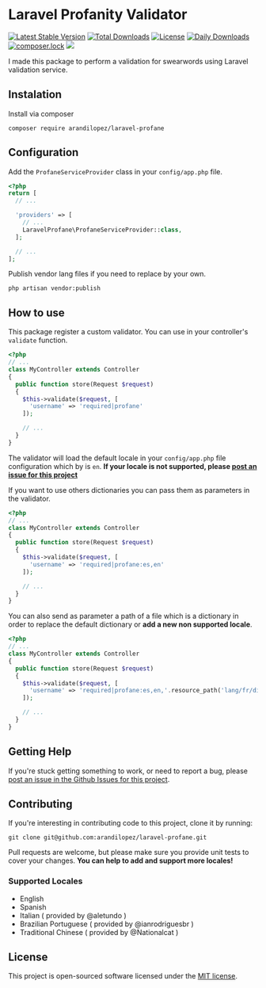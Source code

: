 # Laravel Profanity Validator

[![Latest Stable Version](https://poser.pugx.org/arandilopez/laravel-profane/v/stable)](https://packagist.org/packages/arandilopez/laravel-profane)
[![Total Downloads](https://poser.pugx.org/arandilopez/laravel-profane/downloads)](https://packagist.org/packages/arandilopez/laravel-profane)
[![License](https://poser.pugx.org/arandilopez/laravel-profane/license)](https://packagist.org/packages/arandilopez/laravel-profane)
[![Daily Downloads](https://poser.pugx.org/arandilopez/laravel-profane/d/daily)](https://packagist.org/packages/arandilopez/laravel-profane)
[![composer.lock](https://poser.pugx.org/arandilopez/laravel-profane/composerlock)](https://packagist.org/packages/arandilopez/laravel-profane)
![](https://travis-ci.org/arandilopez/laravel-profane.svg?branch=master)

I made this package to perform a validation for swearwords using Laravel validation service.

## Instalation

Install via composer
```shell
composer require arandilopez/laravel-profane
```

## Configuration
Add the `ProfaneServiceProvider` class in your `config/app.php` file.

```php
<?php
return [
  // ...

  'providers' => [
    // ...
    LaravelProfane\ProfaneServiceProvider::class,
  ];

  // ...
];
```

Publish vendor lang files if you need to replace by your own.

```shell
php artisan vendor:publish
```

## How to use

This package register a custom validator. You can use in your controller's `validate` function.

```php
<?php
// ...
class MyController extends Controller
{
  public function store(Request $request)
  {
    $this->validate($request, [
      'username' => 'required|profane'
    ]);

    // ...
  }
}
```

The validator will load the default locale in your `config/app.php` file configuration which by is `en`. **If your locale is not supported, please [post an issue for this project](https://github.com/arandilopez/laravel-profane/issues)**

If you want to use others dictionaries you can pass them as parameters in the validator.

```php
<?php
// ...
class MyController extends Controller
{
  public function store(Request $request)
  {
    $this->validate($request, [
      'username' => 'required|profane:es,en'
    ]);

    // ...
  }
}
```

You can also send as parameter a path of a file which is a dictionary in order to replace the default dictionary or **add a new non supported locale**.

```php
<?php
// ...
class MyController extends Controller
{
  public function store(Request $request)
  {
    $this->validate($request, [
      'username' => 'required|profane:es,en,'.resource_path('lang/fr/dict.php')
    ]);

    // ...
  }
}
```

## Getting Help
If you're stuck getting something to work, or need to report a bug, please [post an issue in the Github Issues for this project](https://github.com/arandilopez/laravel-profane/issues).

## Contributing
If you're interesting in contributing code to this project, clone it by running:

```shell
git clone git@github.com:arandilopez/laravel-profane.git
```

Pull requests are welcome, but please make sure you provide unit tests to cover your changes. **You can help to add and support more locales!**

### Supported Locales
- English
- Spanish
- Italian ( provided by @aletundo )
- Brazilian Portuguese ( provided by @ianrodriguesbr )
- Traditional Chinese ( provided by @Nationalcat )

## License
This project is open-sourced software licensed under the [MIT license](http://opensource.org/licenses/MIT).

